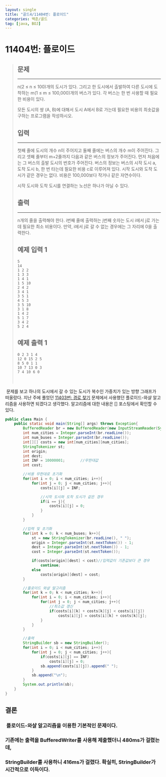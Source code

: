```yaml
---
layout: single
title: "골드4/11404번: 플로이드"
categories: 백준/골드
tag: [java, BOJ]
---
```


# 11404번: 플로이드

>## 문제
>---
>n(2 ≤ n ≤ 100)개의 도시가 있다. 그리고 한 도시에서 출발하여 다른 도시에 도착하는 m(1 ≤ m ≤ 100,000)개의 버스가 있다. 각 버스는 한 번 사용할 때 필요한 비용이 있다.
>
>모든 도시의 쌍 (A, B)에 대해서 도시 A에서 B로 가는데 필요한 비용의 최솟값을 구하는 프로그램을 작성하시오.
>
>## 입력
>---
>첫째 줄에 도시의 개수 n이 주어지고 둘째 줄에는 버스의 개수 m이 주어진다. 그리고 셋째 줄부터 m+2줄까지 다음과 같은 버스의 정보가 주어진다. 먼저 처음에는 그 버스의 출발 도시의 번호가 주어진다. 버스의 정보는 버스의 시작 도시 a, 도착 도시 b, 한 번 타는데 필요한 비용 c로 이루어져 있다. 시작 도시와 도착 도시가 같은 경우는 없다. 비용은 100,000보다 작거나 같은 자연수이다.
>
>시작 도시와 도착 도시를 연결하는 노선은 하나가 아닐 수 있다.
>
>## 출력
>---
>n개의 줄을 출력해야 한다. i번째 줄에 출력하는 j번째 숫자는 도시 i에서 j로 가는데 필요한 최소 비용이다. 만약, i에서 j로 갈 수 없는 경우에는 그 자리에 0을 출력한다.
>
>## 예제 입력 1 
>
>```
>5
>14
>1 2 2
>1 3 3
>1 4 1
>1 5 10
>2 4 2
>3 4 1
>3 5 1
>4 5 3
>3 5 10
>3 1 8
>1 4 2
>5 1 7
>3 4 2
>5 2 4
>```
>
>## 예제 출력 1 
>
>```
>0 2 3 1 4
>12 0 15 2 5
>8 5 0 1 1
>10 7 13 0 3
>7 4 10 6 0
>```
>&nbsp;

&nbsp;문제를 보고 하나의 도시에서 갈 수 있는 도시가 복수인 가중치가 있는 방향 그래프가 떠올랐다. 지난 주에 풀었던 [11403번: 경로 찾기](https://www.acmicpc.net/problem/11403) 문제에서 사용했던 플로이드-와샬 알고리즘을 사용하면 되겠다고 생각했다. 알고리즘에 대한 내용은 [] 포스팅에서 확인할 수 있다.

```java
public class Main {
    public static void main(String[] args) throws Exception{
        BufferedReader br = new BufferedReader(new InputStreamReader(System.in));
        int num_cities = Integer.parseInt(br.readLine());
        int num_buses = Integer.parseInt(br.readLine());
        int[][] costs = new int[num_cities][num_cities];
        StringTokenizer st;
        int origin;
        int dest;
        int INF = 10000001;       //무한대값
        int cost;

        //비용 무한대로 초기화
        for(int i = 0; i < num_cities; i++){
            for(int j = 0; j < num_cities; j++){
                costs[i][j] = INF;

                //시작 도시와 도착 도시가 같은 경우
                if(i == j){
                    costs[i][j] = 0;
                }
            }
        }

        //입력 및 초기화
        for(int k = 0; k < num_buses; k++){
            st = new StringTokenizer(br.readLine(), " ");
            origin = Integer.parseInt(st.nextToken()) - 1;
            dest = Integer.parseInt(st.nextToken()) - 1;
            cost = Integer.parseInt(st.nextToken());

            if(costs[origin][dest] < cost)//입력값이 기존값보다 큰 경우
                continue;
            else
                costs[origin][dest] = cost;
        }

        //플로이드 와샬 알고리즘
        for(int k = 0; k < num_cities; k++){
            for(int i = 0; i < num_cities; i++){
                for(int j = 0; j < num_cities; j++){
                    //최소값 갱신
                    if(costs[i][k] + costs[k][j] < costs[i][j])
                        costs[i][j] = costs[i][k] + costs[k][j];
                }
            }
        }

        //출력
        StringBuilder sb = new StringBuilder();
        for(int i = 0; i < num_cities; i++){
            for(int j = 0; j < num_cities; j++){
                if(costs[i][j] == INF)
                    costs[i][j] = 0;
                sb.append(costs[i][j]).append(" ");
            }
            sb.append("\n");
        }
        System.out.println(sb);
    }
}
```

## 결론

### &nbsp;플로이드-와샬 알고리즘을 이용한 기본적인 문제이다.  
### 기존에는 출력을 BufferedWriter를 사용해 제출했더니 480ms가 걸렸는데,  
### StringBuilder를 사용하니 416ms가 걸렸다. 확실히, StringBuilder가 시간적으로 이득이다.